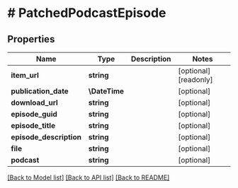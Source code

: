 # # PatchedPodcastEpisode

## Properties

Name | Type | Description | Notes
------------ | ------------- | ------------- | -------------
**item_url** | **string** |  | [optional] [readonly]
**publication_date** | **\DateTime** |  | [optional]
**download_url** | **string** |  | [optional]
**episode_guid** | **string** |  | [optional]
**episode_title** | **string** |  | [optional]
**episode_description** | **string** |  | [optional]
**file** | **string** |  | [optional]
**podcast** | **string** |  | [optional]

[[Back to Model list]](../../README.md#models) [[Back to API list]](../../README.md#endpoints) [[Back to README]](../../README.md)
